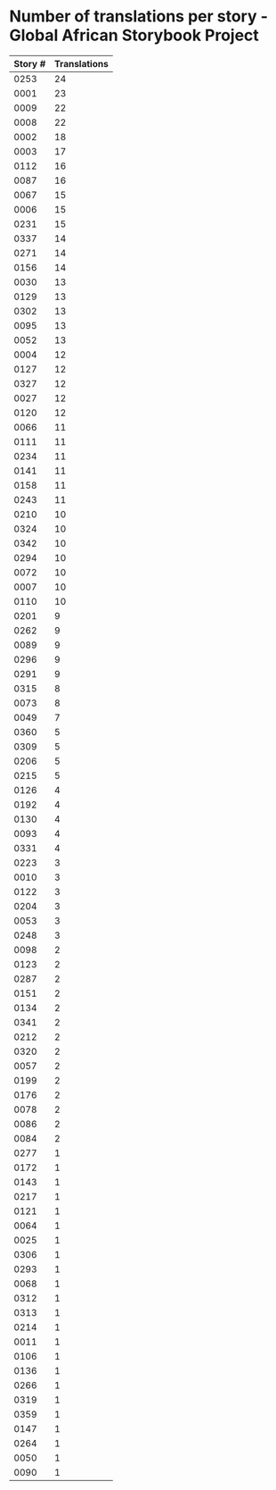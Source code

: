 # Number of translations per story - Global African Storybook Project

Story # | Translations
------- | ------------
0253 | 24
0001 | 23
0009 | 22
0008 | 22
0002 | 18
0003 | 17
0112 | 16
0087 | 16
0067 | 15
0006 | 15
0231 | 15
0337 | 14
0271 | 14
0156 | 14
0030 | 13
0129 | 13
0302 | 13
0095 | 13
0052 | 13
0004 | 12
0127 | 12
0327 | 12
0027 | 12
0120 | 12
0066 | 11
0111 | 11
0234 | 11
0141 | 11
0158 | 11
0243 | 11
0210 | 10
0324 | 10
0342 | 10
0294 | 10
0072 | 10
0007 | 10
0110 | 10
0201 | 9
0262 | 9
0089 | 9
0296 | 9
0291 | 9
0315 | 8
0073 | 8
0049 | 7
0360 | 5
0309 | 5
0206 | 5
0215 | 5
0126 | 4
0192 | 4
0130 | 4
0093 | 4
0331 | 4
0223 | 3
0010 | 3
0122 | 3
0204 | 3
0053 | 3
0248 | 3
0098 | 2
0123 | 2
0287 | 2
0151 | 2
0134 | 2
0341 | 2
0212 | 2
0320 | 2
0057 | 2
0199 | 2
0176 | 2
0078 | 2
0086 | 2
0084 | 2
0277 | 1
0172 | 1
0143 | 1
0217 | 1
0121 | 1
0064 | 1
0025 | 1
0306 | 1
0293 | 1
0068 | 1
0312 | 1
0313 | 1
0214 | 1
0011 | 1
0106 | 1
0136 | 1
0266 | 1
0319 | 1
0359 | 1
0147 | 1
0264 | 1
0050 | 1
0090 | 1
